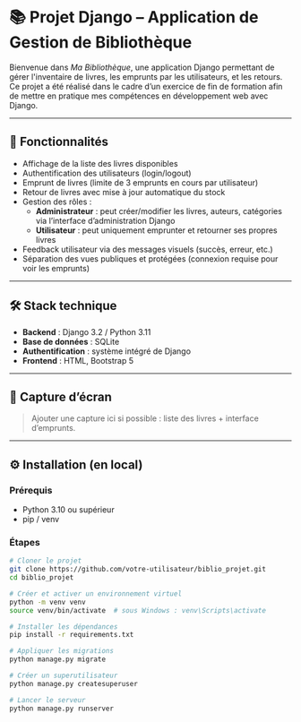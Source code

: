 # 📚 Projet Django – Application de Gestion de Bibliothèque

Bienvenue dans *Ma Bibliothèque*, une application Django permettant de gérer l'inventaire de livres, les emprunts par les utilisateurs, et les retours. Ce projet a été réalisé dans le cadre d’un exercice de fin de formation afin de mettre en pratique mes compétences en développement web avec Django.

---

## 🚀 Fonctionnalités

- Affichage de la liste des livres disponibles
- Authentification des utilisateurs (login/logout)
- Emprunt de livres (limite de 3 emprunts en cours par utilisateur)
- Retour de livres avec mise à jour automatique du stock
- Gestion des rôles :
  - **Administrateur** : peut créer/modifier les livres, auteurs, catégories via l’interface d’administration Django
  - **Utilisateur** : peut uniquement emprunter et retourner ses propres livres
- Feedback utilisateur via des messages visuels (succès, erreur, etc.)
- Séparation des vues publiques et protégées (connexion requise pour voir les emprunts)

---

## 🛠️ Stack technique

- **Backend** : Django 3.2 / Python 3.11
- **Base de données** : SQLite
- **Authentification** : système intégré de Django
- **Frontend** : HTML, Bootstrap 5

---

## 📸 Capture d’écran

> Ajouter une capture ici si possible : liste des livres + interface d’emprunts.

---

## ⚙️ Installation (en local)

### Prérequis

- Python 3.10 ou supérieur
- pip / venv

### Étapes

```bash
# Cloner le projet
git clone https://github.com/votre-utilisateur/biblio_projet.git
cd biblio_projet

# Créer et activer un environnement virtuel
python -m venv venv
source venv/bin/activate  # sous Windows : venv\Scripts\activate

# Installer les dépendances
pip install -r requirements.txt

# Appliquer les migrations
python manage.py migrate

# Créer un superutilisateur
python manage.py createsuperuser

# Lancer le serveur
python manage.py runserver
